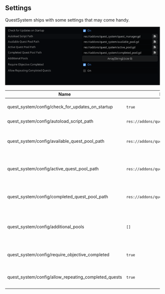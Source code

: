 ## Settings

QuestSystem ships with some settings that may come handy.

![Settings](assets\settings\settings.png)

| Name                                            | Default Value                                 | Description                                                                                        |
|-------------------------------------------------|-----------------------------------------------|----------------------------------------------------------------------------------------------------|
| quest_system/config/check_for_updates_on_startup | `true` | Automatically check for updates on startup |
| quest_system/config/autoload_script_path        | `res://addons/quest_system/quest_manager.gd`   | The path of the autoload script. |
| quest_system/config/available_quest_pool_path   | `res://addons/quest_system/available_pool.gd` | The path to the Available Quest Pool. Edit this field to override it with your custom one.         |
| quest_system/config/active_quest_pool_path      | `res://addons/quest_system/active_pool.gd`    | The path to the Active Quest Pool. Edit this field to override it with your custom one.            |
| quest_system/config/completed_quest_pool_path   | `res://addons/quest_system/completed_pool.gd` | The path to the Completed Quest Pool. Edit this field to override it with your custom one.         |
| quest_system/config/additional_pools            | `[]`                                          | An array that contains the paths for additional pools that will be added when running the project. |
| quest_system/config/require_objective_completed | `true`                                        | Whether `objective_completed` has to be set to true to complete a quest.                           |
| quest_system/config/allow_repeating_completed_quests| `true`                                    | Whether it's possible to start an already completed quest |